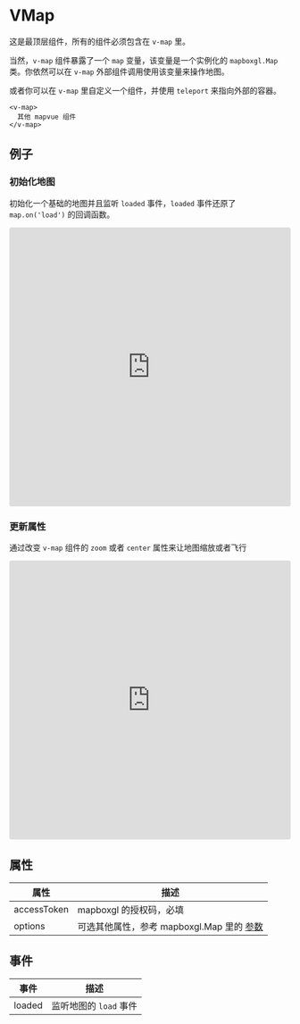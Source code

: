 # VMap

这是最顶层组件，所有的组件必须包含在 `v-map` 里。

当然，`v-map` 组件暴露了一个 `map` 变量，该变量是一个实例化的 `mapboxgl.Map` 类。你依然可以在 `v-map` 外部组件调用使用该变量来操作地图。

或者你可以在 `v-map` 里自定义一个组件，并使用 `teleport` 来指向外部的容器。

```
<v-map>
  其他 mapvue 组件
</v-map>
```

## 例子

### 初始化地图

初始化一个基础的地图并且监听 `loaded` 事件，`loaded` 事件还原了 `map.on('load')` 的回调函数。

<iframe src="https://codesandbox.io/embed/vmap-examples-mnqjgn?fontsize=14&hidenavigation=1&initialpath=%2Fvmap%2Fbasic&module=%2Fsrc%2Fviews%2Fvmap%2FBasicMap.vue&theme=dark"
     style="width:100%; height:500px; border:0; border-radius: 4px; overflow:hidden;"
     title="vmap examples"
     allow="accelerometer; ambient-light-sensor; camera; encrypted-media; geolocation; gyroscope; hid; microphone; midi; payment; usb; vr; xr-spatial-tracking"
     sandbox="allow-forms allow-modals allow-popups allow-presentation allow-same-origin allow-scripts"
   ></iframe>

### 更新属性

通过改变 `v-map` 组件的 `zoom` 或者 `center` 属性来让地图缩放或者飞行

<iframe src="https://codesandbox.io/embed/vmap-examples-mnqjgn?fontsize=14&hidenavigation=1&initialpath=%2Fvmap%2Fflyzoom&module=%2Fsrc%2Fviews%2Fvmap%2FFlyZoom.vue&theme=dark"
     style="width:100%; height:500px; border:0; border-radius: 4px; overflow:hidden;"
     title="vmap examples"
     allow="accelerometer; ambient-light-sensor; camera; encrypted-media; geolocation; gyroscope; hid; microphone; midi; payment; usb; vr; xr-spatial-tracking"
     sandbox="allow-forms allow-modals allow-popups allow-presentation allow-same-origin allow-scripts"
   ></iframe>

## 属性

| 属性        | 描述                                                                                                      |
| ----------- | --------------------------------------------------------------------------------------------------------- |
| accessToken | mapboxgl 的授权码，必填                                                                                   |
| options     | 可选其他属性，参考 mapboxgl.Map 里的 [参数](https://docs.mapbox.com/mapbox-gl-js/api/map/#map-parameters) |

## 事件

| 事件   | 描述                   |
| ------ | ---------------------- |
| loaded | 监听地图的 `load` 事件 |
